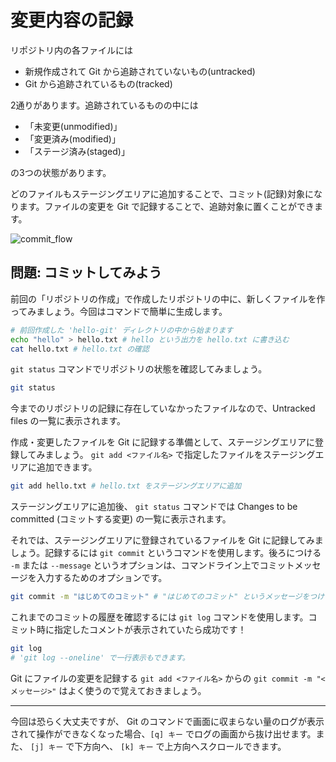 # 変更内容の記録

リポジトリ内の各ファイルには

- 新規作成されて Git から追跡されていないもの(untracked)
- Git から追跡されているもの(tracked)
 
2通りがあります。追跡されているものの中には

- 「未変更(unmodified)」
- 「変更済み(modified)」
- 「ステージ済み(staged)」

の3つの状態があります。

どのファイルもステージングエリアに追加することで、コミット(記録)対象になります。ファイルの変更を Git で記録することで、追跡対象に置くことができます。

![commit_flow](/tutorial/img/git_commit_flow.png)

## 問題: コミットしてみよう

前回の「リポジトリの作成」で作成したリポジトリの中に、新しくファイルを作ってみましょう。今回はコマンドで簡単に生成します。

```bash
# 前回作成した 'hello-git' ディレクトリの中から始まります
echo "hello" > hello.txt # hello という出力を hello.txt に書き込む
cat hello.txt # hello.txt の確認
```

`git status` コマンドでリポジトリの状態を確認してみましょう。

```bash
git status
```

今までのリポジトリの記録に存在していなかったファイルなので、Untracked files の一覧に表示されます。

作成・変更したファイルを Git に記録する準備として、ステージングエリアに登録してみましょう。 `git add <ファイル名>` で指定したファイルをステージングエリアに追加できます。

```bash
git add hello.txt # hello.txt をステージングエリアに追加
```

ステージングエリアに追加後、 `git status` コマンドでは Changes to be committed (コミットする変更) の一覧に表示されます。

それでは、ステージングエリアに登録されているファイルを Git に記録してみましょう。記録するには `git commit` というコマンドを使用します。後ろにつける `-m` または `--message` というオプションは、コマンドライン上でコミットメッセージを入力するためのオプションです。

```bash
git commit -m "はじめてのコミット" # "はじめてのコミット" というメッセージをつけてコミット
```

これまでのコミットの履歴を確認するには `git log` コマンドを使用します。コミット時に指定したコメントが表示されていたら成功です！

```bash
git log
# 'git log --oneline' で一行表示もできます。
```

Git にファイルの変更を記録する `git add <ファイル名>` からの `git commit -m "<メッセージ>"` はよく使うので覚えておきましょう。

---

今回は恐らく大丈夫ですが、 Git のコマンドで画面に収まらない量のログが表示されて操作ができなくなった場合、`[q] キー` でログの画面から抜け出せます。また、 `[j] キー` で下方向へ、 `[k] キー` で上方向へスクロールできます。

